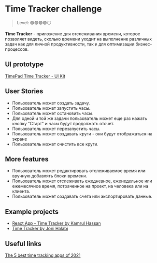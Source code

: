 # Time Tracker challenge

> Level: 🟢🟢🟢🟢⚪️

**Time Tracker** - приложение для отслеживания времени, которое позволяет видеть, сколько времени уходит на выполнение различных задач как для личной продуктивности, так и для оптимизации бизнес-процессов.

## UI prototype

[TimePad Time Tracker - UI Kit](https://www.figma.com/file/YVeTFygXjn9tEoaF8PZmb7/TimePad-Time-Tracker---UI-Kit-(Community)?node-id=0%3A1)

## User Stories

- Пользователь может создать задачу.
- Пользователь может запустить часы.
- Пользователь может остановить часы.
- Для одной и той же задачи пользователь может еще раз нажать кнопку "Старт" и часы будут продолжать отсчет.
- Пользователь может перезапустить часы.
- Пользователь может создавать круги - они будут отображаться на экране
- Пользователь может очистить все круги.

## More features

- Пользователь может редактировать отслеживаемое время или вручную добавлять блоки времени.
- Пользователь может отслеживать ежедневное, еженедельное или ежемесячное время, потраченное на проект, на человека или на клиента. 
- Пользователь может создавать счета или экспортировать данные. 

## Example projects

- [React App - Time Tracker by Kamrul Hassan](https://codepen.io/kamrulhassan/pen/WXYWEg)
- [Time Tracker by Joni Halabi](https://codepen.io/thatdevgirl/pen/wJBoJX)

## Useful links

[The 5 best time tracking apps of 2021](https://zapier.com/blog/best-time-tracking-apps/)

